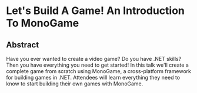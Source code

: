 # Let's Build A Game! An Introduction To MonoGame

## Abstract

Have you ever wanted to create a video game? Do you have .NET skills? Then you have everything you need to get started! In this talk we'll create a complete game from scratch using MonoGame, a cross-platform framework for building games in .NET. Attendees will learn everything they need to know to start building their own games with MonoGame.